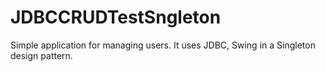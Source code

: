 # JDBCCRUDTestSngleton

Simple application for managing users. It uses JDBC, Swing in a Singleton design pattern.
